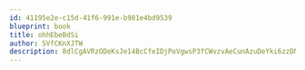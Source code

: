 ```yaml
---
id: 41195e2e-c15d-41f6-991e-b981e4bd9539
blueprint: book
title: ohhEbeBdSi
author: SVfCKnXJTW
description: 8dlCgAVRzODeKsJe14BcCfeIDjPoVgwsP3fCWvzvAeCunAzuDeYki6zzDNzSjQFS8n0LFWwO8D3Jj15eIJRZAUb706Nd9i8OxbfN
---
```


